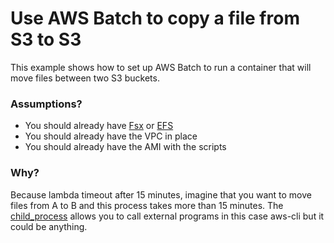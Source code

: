 # Use AWS Batch to copy a file from S3 to S3 #

This example shows how to set up AWS Batch to run a container that will move files between two S3 buckets.

### Assumptions? ###

* You should already have [Fsx](https://aws.amazon.com/fsx/) or [EFS](https://aws.amazon.com/efs/)
* You should already have the VPC in place
* You should already have the AMI with the scripts

### Why? ###

Because lambda timeout after 15 minutes, imagine that you want to move files from A to B and this process takes more than 15 minutes.
The [child_process](https://nodejs.org/api/child_process.html) allows you to call external programs in this case aws-cli but it could be anything. 

